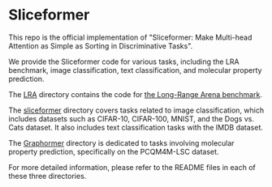 # Sliceformer 


This repo is the official implementation of "Sliceformer: Make Multi-head Attention as Simple as Sorting in Discriminative Tasks".

We provide the Sliceformer code for various tasks, including the LRA benchmark, image classification, text classification, and molecular property prediction.

The [LRA](https://github.com/DaShenZi721/sliceformer/tree/master/LRA) directory contains the code for [the Long-Range Arena benchmark](https://github.com/google-research/long-range-arena).

The [sliceformer](https://github.com/DaShenZi721/sliceformer/tree/master/sliceformer) directory covers tasks related to image classification, which includes datasets such as CIFAR-10, CIFAR-100, MNIST, and the Dogs vs. Cats dataset. It also includes text classification tasks with the IMDB dataset.

The [Graphormer](https://github.com/DaShenZi721/sliceformer/tree/master/Graphormer) directory is dedicated to tasks involving molecular property prediction, specifically on the PCQM4M-LSC dataset.

For more detailed information, please refer to the README files in each of these three directories.